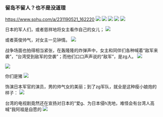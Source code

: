 ### 留岛不留人？也不是没道理
https://www.sohu.com/a/231190521_162220
![](https://5b0988e595225.cdn.sohucs.com/images/20180510/9b58e8fa22284513883d1a2f65b8f301.jpeg)
![](https://5b0988e595225.cdn.sohucs.com/images/20180510/4c4206c8861f491f8a826777e7d282c8.jpeg)
![](https://5b0988e595225.cdn.sohucs.com/images/20180510/7c5c682fbb774182938de8c0c56bfefe.jpeg)
![](https://5b0988e595225.cdn.sohucs.com/images/20180510/7ee741fd4ac5470b8efa29b8c0283de3.jpeg)
![](https://5b0988e595225.cdn.sohucs.com/images/20180510/2e6a76526377423e981539ba2d71faaf.jpeg)

日本的军人们，或者慈祥地将女主看作自己的女儿；
![](https://5b0988e595225.cdn.sohucs.com/images/20180510/5d972cc6fe1743feaa81d2e3c77008cb.jpeg)

或者英俊帅气，对女主一见钟情。
![](https://5b0988e595225.cdn.sohucs.com/images/20180510/3aeba7a855c14ea3b0068f69020335f4.jpeg)

战争场面也拍得相当紧张，在轰隆隆的炸弹声中，女主和同伴们各种喊着“敌军来袭”，“台湾受到敌军的空袭”；而他们口口声声说的“敌军”，是zg人。
![](https://5b0988e595225.cdn.sohucs.com/images/20180510/5ddc4dcdef044e4f9bf806ad2b970809.jpeg)

![](https://5b0988e595225.cdn.sohucs.com/images/20180510/5c65074f07d342849e8be3b0d3900764.jpeg)

你们是猪
![](https://5b0988e595225.cdn.sohucs.com/images/20180510/f1dd323e825b407392fc6183bb2d660f.jpeg)

饰演日本军官的演员，男的帅气女的美丽；到了zg军队，就全是这种瘦小娘炮的样子：
![](https://5b0988e595225.cdn.sohucs.com/images/20180510/fe6b9c527b7d437986c2eb5ba8c7cecf.jpeg)

台湾的电视剧竟然还在宣扬对日本的“爱g、为日本侵h洗地，难怪会有台湾人高喊“我阿祖是自愿的
![](https://5b0988e595225.cdn.sohucs.com/images/20180510/c04afc331222488c901164607e43c568.jpeg)
